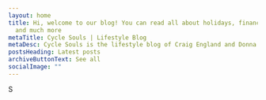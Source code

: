 ```yaml
---
layout: home
title: Hi, welcome to our blog! You can read all about holidays, finance tips
  and much more
metaTitle: Cycle Souls | Lifestyle Blog
metaDesc: Cycle Souls is the lifestyle blog of Craig England and Donna Berrie
postsHeading: Latest posts
archiveButtonText: See all
socialImage: ""
---
```

S